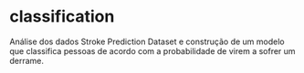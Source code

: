 # classification

Análise dos dados Stroke Prediction Dataset e construção de um modelo que classifica pessoas de acordo
com a probabilidade de virem a sofrer um derrame.
